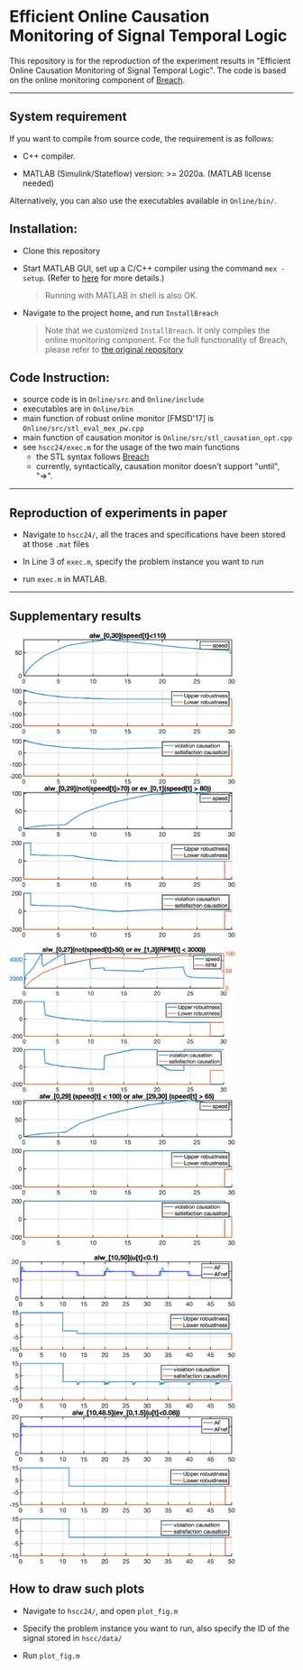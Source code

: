 # Efficient Online Causation Monitoring of Signal Temporal Logic
This repository is for the reproduction of the experiment results in "Efficient Online Causation Monitoring of Signal Temporal Logic". The code is based on the online monitoring component of [Breach](https://github.com/decyphir/breach). 

***

## System requirement

If you want to compile from source code, the requirement is as follows:

- C++ compiler.

- MATLAB (Simulink/Stateflow) version: >= 2020a. (MATLAB license needed)

Alternatively, you can also use the executables available in `Online/bin/`.

## Installation:

- Clone this repository
  
- Start MATLAB GUI, set up a C/C++ compiler using the command `mex -setup`. (Refer to [here](https://www.mathworks.com/help/matlab/matlab_external/changing-default-compiler.html) for more details.)
  > Running with MATLAB in shell is also OK.

- Navigate to the project home, and run `InstallBreach`
  > Note that we customized `InstallBreach`. It only compiles the online monitoring component. For the full functionality of Breach, please refer to [the original repository](https://github.com/decyphir/breach)

## Code Instruction:

- source code is in `Online/src` and `Online/include`
- executables are in `Online/bin`
- main function of robust online monitor [FMSD'17] is `Online/src/stl_eval_mex_pw.cpp`
- main function of causation monitor is `Online/src/stl_causation_opt.cpp`
- see `hscc24/exec.m` for the usage of the two main functions
  - the STL syntax follows [Breach](https://github.com/decyphir/breach)
  - currently, syntactically, causation monitor doesn't support "until", "=>".  

***

## Reproduction of experiments in paper

- Navigate to `hscc24/`, all the traces and specifications have been stored at those `.mat` files
  
- In Line 3 of `exec.m`, specify the problem instance you want to run

- run `exec.m` in MATLAB.

***

## Supplementary results
<p float="left">
  <img src="/hscc24/plots/AT_phi1.png" alt="AT_phi1" width="400"/> 
  <img src="/hscc24/plots/AT_phi2.png" alt="AT_phi2" width="400"/>
</p>
<p float="left">
  <img src="/hscc24/plots/AT_phi3.png" alt="AT_phi3" width="400"/>
  <img src="/hscc24/plots/AT_phi4.png" alt="AT_phi4" width="400"/>
</p>
<p float="left">
  <img src="/hscc24/plots/AFC_phi1.png" alt="AFC_phi1" width="400"/>
  <img src="/hscc24/plots/AFC_phi2.png" alt="AFC_phi2" width="400"/>
</p>

## How to draw such plots

- Navigate to `hscc24/`, and open `plot_fig.m`
  
- Specify the problem instance you want to run, also specify the ID of the signal stored in `hscc/data/`
  
- Run `plot_fig.m`
